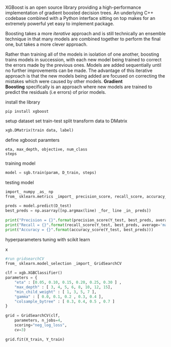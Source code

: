 XGBoost is an open source library providing a high-performance implementation of gradient boosted decision trees. An underlying C++ codebase combined with a Python interface sitting on top makes for an extremely powerful yet easy to implement package.

Boosting takes a more _iterative_ approach and is still technically an ensemble technique in that many models are combined together to perform the final one, but takes a more clever approach.

Rather than training all of the models in isolation of one another, boosting trains models in succession, with each new model being trained to correct the errors made by the previous ones. Models are added sequentially until no further improvements can be made. The advantage of this iterative approach is that the new models being added are focused on correcting the mistakes which were caused by other models. **Gradient Boosting** specifically is an approach where new models are trained to predict the residuals (i.e errors) of prior models.

install the library
```unix
pip install xgboost
```
setup dataset
set train-test split
transform data to DMatrix
```python
xgb.DMatrix(train data, label)
```
define xgboost paramters
```
eta, max_depth, objective, num_class
steps
```
training model
```python
model = sgb.train(param, D_train, steps)
```
testing model
```python
import_ numpy _as_ np  
from_ sklearn.metrics _import_ precision_score, recall_score, accuracy_score  
  
preds = model.predict(D_test)  
best_preds = np.asarray([np.argmax(line) _for_ line _in_ preds])  
  
print("Precision = {}".format(precision_score(Y_test, best_preds, average='macro')))  
print("Recall = {}".format(recall_score(Y_test, best_preds, average='macro')))  
print("Accuracy = {}".format(accuracy_score(Y_test, best_preds)))
```
hyperparameters tuning with scikit learn

x
```python
#run gridsearchCV
from_ sklearn.model_selection _import_ GridSearchCV  
  
clf = xgb.XGBClassifier()  
parameters = {  
	"eta" : [0.05, 0.10, 0.15, 0.20, 0.25, 0.30 ] ,  
	"max_depth" : [ 3, 4, 5, 6, 8, 10, 12, 15],  
	"min_child_weight" : [ 1, 3, 5, 7 ],  
	"gamma" : [ 0.0, 0.1, 0.2 , 0.3, 0.4 ],  
	"colsample_bytree" : [ 0.3, 0.4, 0.5 , 0.7 ]  
}  
  
grid = GridSearchCV(clf,  
	parameters, n_jobs=4,  
	scoring="neg_log_loss",  
	cv=3)  
  
grid.fit(X_train, Y_train)
```



